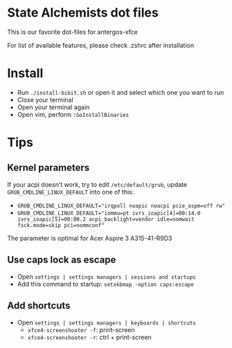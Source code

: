 # State Alchemists dot files

This is our favorite dot-files for antergos-xfce

For list of available features, please check .zshrc after installation

# Install

* Run `./install-bibit.sh` or open it and select which one you want to run
* Close your terminal
* Open your terminal again
* Open vim, perform `:GoInstallBinaries`

# Tips

## Kernel parameters

If your acpi doesn't work, try to edit `/etc/default/grub`, update `GRUB_CMDLINE_LINUX_DEFAULT` into one of this:

* `GRUB_CMDLINE_LINUX_DEFAULT="irqpoll noapic noacpi pcie_aspm=off rw"`
* `GRUB_CMDLINE_LINUX_DEFAULT="iommu=pt ivrs_ioapic[4]=00:14.0 ivrs_ioapic[5]=00:00.2 acpi_backlight=vendor idle=nomwait fsck.mode=skip pci=nommconf"`

The parameter is optimal for Acer Aspire 3 A315-41-R9D3

## Use caps lock as escape

* Open `settings | settings managers | sessions and startups`
* Add this command to startup: `setxkbmap -option caps:escape`

## Add shortcuts

* Open `settings | settings managers | keyboards | shortcuts`
    - `xfce4-screenshooter -f`: print-screen
    - `xfce4-screenshooter -r`: ctrl + print-screen

